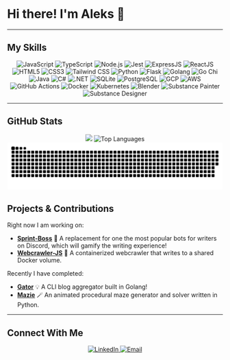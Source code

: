 # Hi there! I'm **Aleks** 👋  

---

## My Skills

<div align="center">
  <img src="https://img.shields.io/badge/JavaScript-F7DF1E?style=for-the-badge&logo=javascript&logoColor=000" alt="JavaScript"> 
  <img src="https://img.shields.io/badge/TypeScript-3178C6?style=for-the-badge&logo=typescript&logoColor=fff" alt="TypeScript">
  <img src="https://img.shields.io/badge/Node.js-339933?style=for-the-badge&logo=nodedotjs&logoColor=fff" alt="Node.js"> 
  <img src="https://img.shields.io/badge/jest-%23C21325?style=for-the-badge&logo=jest&logoColor=white" alt="Jest">
  <img src="https://img.shields.io/badge/ExpressJS-404D59?style=for-the-badge&logo=express&logoColor=fff" alt="ExpressJS">
  <img src="https://img.shields.io/badge/ReactJS-61DAFB?style=for-the-badge&logo=react&logoColor=000" alt="ReactJS"> 
  <img src="https://img.shields.io/badge/HTML5-E34F26?style=for-the-badge&logo=html5&logoColor=fff" alt="HTML5"> 
  <img src="https://img.shields.io/badge/CSS3-1572B6?style=for-the-badge&logo=css3&logoColor=fff" alt="CSS3">
  <img src="https://img.shields.io/badge/Tailwind_CSS-38B2AC?style=for-the-badge&logo=tailwind-css&logoColor=white" alt="Tailwind CSS">
  <img src="https://img.shields.io/badge/Python-3776AB?style=for-the-badge&logo=python&logoColor=fff" alt="Python"> 
  <img src="https://img.shields.io/badge/Flask-000?style=for-the-badge&logo=flask&logoColor=white" alt="Flask">
  <img src="https://img.shields.io/badge/Golang-00ADD8?style=for-the-badge&logo=go&logoColor=fff" alt="Golang"> 
  <img src="https://img.shields.io/badge/Go%20Chi-5A0FC8?style=for-the-badge&logo=go&logoColor=fff" alt="Go Chi"> 
  <img src="https://img.shields.io/badge/Java-ED8B00?style=for-the-badge&logo=java&logoColor=white" alt="Java"> 
  <img src="https://img.shields.io/badge/C%23-239120?style=for-the-badge&logo=c-sharp&logoColor=white" alt="C#"> 
  <img src="https://img.shields.io/badge/.NET-512BD4?style=for-the-badge&logo=.net&logoColor=white" alt=".NET">
  <img src="https://img.shields.io/badge/SQLite-07405E?style=for-the-badge&logo=sqlite&logoColor=white" alt="SQLite">
  <img src="https://img.shields.io/badge/PostgreSQL-336791?style=for-the-badge&logo=postgresql&logoColor=fff" alt="PostgreSQL">
  <img src="https://img.shields.io/badge/GCP-4285F4?style=for-the-badge&logo=google-cloud&logoColor=fff" alt="GCP">
  <img src="https://img.shields.io/badge/AWS-232F3E?style=for-the-badge&logo=amazon-aws&logoColor=fff" alt="AWS">
  <img src="https://img.shields.io/badge/GitHub_Actions-2088FF?style=for-the-badge&logo=github-actions&logoColor=fff" alt="GitHub Actions">
  <img src="https://img.shields.io/badge/Docker-2496ED?style=for-the-badge&logo=docker&logoColor=fff" alt="Docker">
  <img src="https://img.shields.io/badge/Kubernetes-326CE5?style=for-the-badge&logo=kubernetes&logoColor=fff" alt="Kubernetes">
  <img src="https://img.shields.io/badge/Blender-F5792A?style=for-the-badge&logo=blender&logoColor=fff" alt="Blender">
  <img src="https://img.shields.io/badge/Substance_Painter-231F20?style=for-the-badge&logo=substance-painter&logoColor=fff" alt="Substance Painter">
  <img src="https://img.shields.io/badge/Substance_Designer-231F20?style=for-the-badge&logo=substance-designer&logoColor=fff" alt="Substance Designer">
</div>

---

## GitHub Stats
<!--
<div align="center">
  <img src="https://github-readme-stats.vercel.app/api?username=AleksZieba&theme=tokyonight&show_icons=true" alt="GitHub Stats" />
</div>
--> 
<div align="center">
  <img height='220em' src="https://awesome-github-stats.azurewebsites.net/user-stats/AleksZieba?cardType=github&theme=tokyonight&preferLogin=false" /> 
  <img height='220em'src="https://github-readme-stats.vercel.app/api/top-langs/?username=AleksZieba&layout=compact&theme=tokyonight&langs_count=10" alt="Top Languages" />
</div> 
<!--
<div align="center">
  <img src="https://github-readme-streak-stats.herokuapp.com/?user=AleksZieba&theme=tokyonight" alt="GitHub Streak Stats" />
</div> 
<div align="center">
  <img src="https://github-contributions.vercel.app/api?username=AleksZieba&theme=tokyonight" alt="GitHub Contributions" />
</div>
-->
<picture>
  <source media="(prefers-color-scheme: dark)" srcset="https://raw.githubusercontent.com/AleksZieba/AleksZieba/output/github-snake-dark.svg" />
  <source media="(prefers-color-scheme: light)" srcset="https://raw.githubusercontent.com/AleksZieba/AleksZieba/output/github-snake.svg" />
  <img alt="github-snake" src="https://raw.githubusercontent.com/AleksZieba/AleksZieba/output/github-snake.svg" />
</picture>

## Projects & Contributions
Right now I am working on:

- [**Sprint-Boss**](https://github.com/AleksZieba/sprint-boss) 🚀
  A replacement for one the most popular bots for writers on Discord, which will gamify the writing experience!
- [**Webcrawler-JS**](https://github.com/AleksZieba/webcrawler-js) 🎨
  A containerized webcrawler that writes to a shared Docker volume. 
  
Recently I have completed: 

- [**Gator**](https://github.com/AleksZieba/gator) 💡
  A CLI blog aggregator built in Golang!
- [**Mazie**](https://github.com/AleksZieba/mazie) 🪄
  An animated procedural maze generator and solver written in Python.

---

## Connect With Me

<div align="center">
  <a href="https://www.linkedin.com/in/aleks-zieba" target="_blank">
    <img src="https://img.shields.io/badge/LinkedIn-0A66C2?style=for-the-badge&logo=linkedin&logoColor=fff" alt="LinkedIn">
  </a>
  <a href="mailto:aleks@alekszieba.com">
    <img src="https://img.shields.io/badge/Email-D14836?style=for-the-badge&logo=gmail&logoColor=fff" alt="Email">
  </a>
</div>
